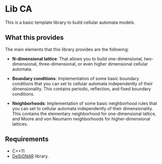 # Lib CA

This is a basic template library to build cellular automata models.

## What this provides

The main elements that this library provides are the following:

- **N-dimensional lattice**: That allows you to build one-dimensional,
  two-dimensional, three-dimensional, or even higher dimensional
  cellular automata.

- **Boundary conditions**: Implementation of some basic boundary conditions
  that you can set to cellular automata independently of their dimensionality.
  This contains periodic, reflection, and fixed boundary conditions.

- **Neighborhoods**: Implementation of some basic neighborhood rules that you
  can set to cellular automata independently of their dimensionality.
  This contains the elementary neighborhood for one-dimensional lattice, and
  Moore and von Neumann neighborhoods for higher-dimensional lattices.

## Requirements

- C++11
- [DeSiGNAR](https://github.com/R3mmurd/DeSiGNAR) library.
